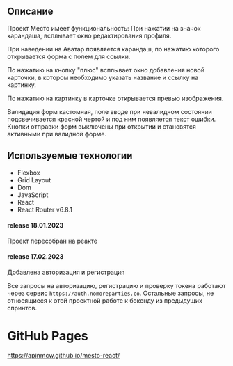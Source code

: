 ## Описание
Проект Место имеет функциональность:
При нажатии на значок карандаша, всплывает окно редактирования профиля.

При наведении на Аватар появляется карандаш, по нажатию которого открывается форма с полем для ссылки.

По нажатию на кнопку "плюс" всплывает окно добавления новой карточки, в котором необходимо указать название и ссылку на картинку.

По нажатию на картинку в карточке открывается превью изображения.

Валидация форм кастомная, поле вводе при невалидном состоянии подсвечивается красной чертой и под ним появляется текст ошибки. Кнопки отправки форм выключены при открытии и становятся активными при валидной форме.

## Используемые технологии
* Flexbox
* Grid Layout
* Dom
* JavaScript
* React
* React Router v6.8.1

#### release 18.01.2023
Проект пересобран на реакте

#### release 17.02.2023
Добавлена авторизация и регистрация

Все запросы на авторизацию, регистрацию и проверку токена работают через сервис `https://auth.nomoreparties.co`. Остальные запросы, не относящиеся к этой проектной работе к бэкенду из предыдущих спринтов.


# GitHub Pages
https://apinmcw.github.io/mesto-react/